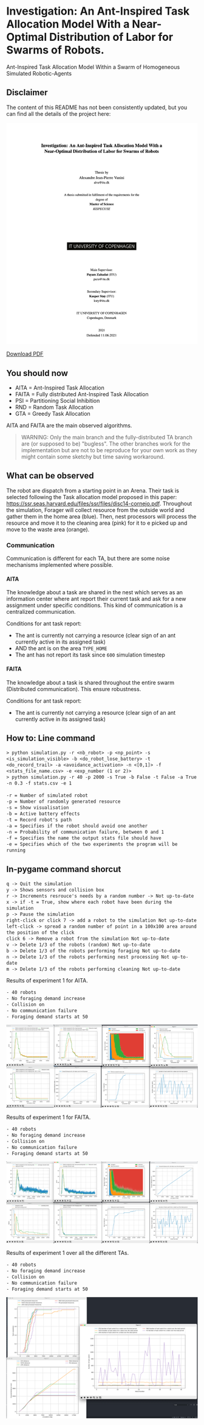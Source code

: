 # Investigation: An Ant-Inspired Task Allocation Model With a Near-Optimal Distribution of Labor for Swarms of Robots.
Ant-Inspired Task Allocation Model Within a Swarm of Homogeneous Simulated Robotic-Agents

## Disclaimer
The content of this README has not been consistently updated, but you can find all the details of the project here:

![](./assets/MASTER_THESIS_FIRST_PAGE.png)

<a href="./assets/MASTER_THESIS.pdf">Download PDF</a>

## You should now
- AITA = Ant-Inspired Task Allocation
- FAITA = Fully distributed Ant-Inspired Task Allocation
- PSI = Partitioning Social Inhibition
- RND = Random Task Allocation
- GTA = Greedy Task Allocation

AITA and FAITA are the main observed algorithms.

> WARNING: Only the main branch and the fully-distributed TA branch are (or supposed to be) "bugless". The other branches work for the implementation but are not to be reproduce for your own work as they might contain some sketchy but time saving workaround.

## What can be observed
The robot are dispatch from a starting point in an Arena. Their task is selected following the Task allocation model proposed in this paper: https://ssr.seas.harvard.edu/files/ssr/files/disc14-cornejo.pdf.
Throughout the simulation, Forager will collect resource from the outside world and gather them in the home area (blue). Then, nest processors will process the resource and move it to the cleaning area (pink) for it to e picked up and move to the waste area (orange).

### Communication

Communication is different for each TA, but there are some noise mechanisms implemented where possible.

#### AITA
The knowledge about a task are shared in the nest which serves as an information center where ant report their current task and ask for
a new assignment under specific conditions. This kind of communication is a centralized communication.

Conditions for ant task report:
- The ant is currently not carrying a resource (clear sign of an ant currently active in its assigned task)
- AND the ant is on the area `TYPE_HOME`
- The ant has not report its task since `600` simulation timestep

#### FAITA
The knowledge about a task is shared throughout the entire swarm (Distributed communication). This ensure robustness.

Conditions for ant task report:
- The ant is currently not carrying a resource (clear sign of an ant currently active in its assigned task)

## How to: Line command
```
> python simulation.py -r <nb_robot> -p <np_point> -s <is_simulation_visible> -b <do_robot_lose_battery> -t <do_record_trail> -a <avoidance_activation> -n <[0,1]> -f <stats_file_name.csv> -e <exp_number (1 or 2)>
> python simulation.py -r 40 -p 2000 -s True -b False -t False -a True -n 0.3 -f stats.csv -e 1

-r = Number of simulated robot
-p = Number of randomly generated resource
-s = Show visualisation
-b = Active battery effects
-t = Record robot's path
-a = Specifies if the robot should avoid one another
-n = Probability of communication failure, between 0 and 1
-f = Specifies the name the output stats file should have
-e = Specifies which of the two experiments the program will be running
```

## In-pygame command shorcut
```
q -> Quit the simulation
y -> Shows sensors and collision box
r -> Increments resrouce's needs by a random number -> Not up-to-date
x -> if -t = True, show where each robot have been during the simulation
p -> Pause the simulation
right-click or click 7 -> add a robot to the simulation Not up-to-date
left-click -> spread a random number of point in a 100x100 area around the position of the click
click 6 -> Remove a robot from the simulation Not up-to-date
v -> Delete 1/3 of the robots (random) Not up-to-date
b -> Delete 1/3 of the robots performing foraging Not up-to-date
n -> Delete 1/3 of the robots performing nest processing Not up-to-date
m -> Delete 1/3 of the robots performing cleaning Not up-to-date
```

Results of experiment 1 for AITA. 
```
- 40 robots
- No foraging demand increase
- Collision on
- No communication failure
- Foraging demand starts at 50
```
![IMAGE ALT TEXT HERE](https://github.com/alevani/master_project/blob/main/assets/AITA.png)

Results of experiment 1 for FAITA. 
```
- 40 robots
- No foraging demand increase
- Collision on
- No communication failure
- Foraging demand starts at 50
```
![IMAGE ALT TEXT HERE](https://github.com/alevani/master_project/blob/main/assets/FAITA.png)

Results of experiment 1 over all the different TAs. 
```
- 40 robots
- No foraging demand increase
- Collision on
- No communication failure
- Foraging demand starts at 50
```
![IMAGE ALT TEXT HERE](https://github.com/alevani/master_project/blob/main/assets/all.png)